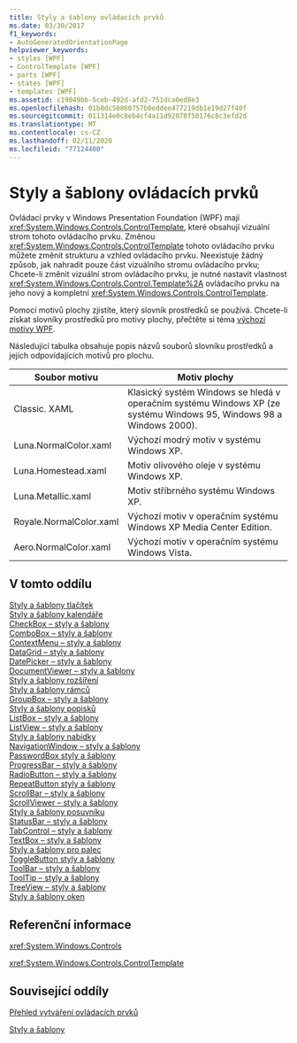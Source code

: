 ```yaml
---
title: Styly a šablony ovládacích prvků
ms.date: 03/30/2017
f1_keywords:
- AutoGeneratedOrientationPage
helpviewer_keywords:
- styles [WPF]
- ControlTemplate [WPF]
- parts [WPF]
- states [WPF]
- templates [WPF]
ms.assetid: c19049bb-5ceb-492d-afd2-751dca0ed8e3
ms.openlocfilehash: 01b8dc50860757b0eddee477219db1e19d27f40f
ms.sourcegitcommit: 011314e0c8eb4cf4a11d92078f58176c8c3efd2d
ms.translationtype: MT
ms.contentlocale: cs-CZ
ms.lasthandoff: 02/11/2020
ms.locfileid: "77124400"
---
```

# <a name="control-styles-and-templates"></a>Styly a šablony ovládacích prvků
Ovládací prvky v Windows Presentation Foundation (WPF) mají <xref:System.Windows.Controls.ControlTemplate>, které obsahují vizuální strom tohoto ovládacího prvku. Změnou <xref:System.Windows.Controls.ControlTemplate> tohoto ovládacího prvku můžete změnit strukturu a vzhled ovládacího prvku. Neexistuje žádný způsob, jak nahradit pouze část vizuálního stromu ovládacího prvku; Chcete-li změnit vizuální strom ovládacího prvku, je nutné nastavit vlastnost <xref:System.Windows.Controls.Control.Template%2A> ovládacího prvku na jeho nový a kompletní <xref:System.Windows.Controls.ControlTemplate>.  
  
 Pomocí motivů plochy zjistíte, který slovník prostředků se používá. Chcete-li získat slovníky prostředků pro motivy plochy, přečtěte si téma [výchozí motivy WPF](https://github.com/Microsoft/WPF-Samples/tree/master/Graphics/2DTransforms).  
  
 Následující tabulka obsahuje popis názvů souborů slovníku prostředků a jejich odpovídajících motivů pro plochu.  
  
|Soubor motivu|Motiv plochy|  
|----------------|-------------------|  
|Classic. XAML|Klasický systém Windows se hledá v operačním systému Windows XP (ze systému Windows 95, Windows 98 a Windows 2000).|  
|Luna.NormalColor.xaml|Výchozí modrý motiv v systému Windows XP.|  
|Luna.Homestead.xaml|Motiv olivového oleje v systému Windows XP.|  
|Luna.Metallic.xaml|Motiv stříbrného systému Windows XP.|  
|Royale.NormalColor.xaml|Výchozí motiv v operačním systému Windows XP Media Center Edition.|  
|Aero.NormalColor.xaml|Výchozí motiv v operačním systému Windows Vista.|  
  
## <a name="in-this-section"></a>V tomto oddílu  
 [Styly a šablony tlačítek](button-styles-and-templates.md)  
 [Styly a šablony kalendáře](calendar-styles-and-templates.md)  
 [CheckBox – styly a šablony](checkbox-styles-and-templates.md)  
 [ComboBox – styly a šablony](combobox-styles-and-templates.md)  
 [ContextMenu – styly a šablony](contextmenu-styles-and-templates.md)  
 [DataGrid – styly a šablony](datagrid-styles-and-templates.md)  
 [DatePicker – styly a šablony](datepicker-styles-and-templates.md)  
 [DocumentViewer – styly a šablony](documentviewer-styles-and-templates.md)  
 [Styly a šablony rozšíření](expander-styles-and-templates.md)  
 [Styly a šablony rámců](frame-styles-and-templates.md)  
 [GroupBox – styly a šablony](groupbox-styles-and-templates.md)  
 [Styly a šablony popisků](label-styles-and-templates.md)  
 [ListBox – styly a šablony](listbox-styles-and-templates.md)  
 [ListView – styly a šablony](listview-styles-and-templates.md)  
 [Styly a šablony nabídky](menu-styles-and-templates.md)  
 [NavigationWindow – styly a šablony](navigationwindow-styles-and-templates.md)  
 [PasswordBox styly a šablony](passwordbox-styles-and-templates.md)  
 [ProgressBar – styly a šablony](progressbar-styles-and-templates.md)  
 [RadioButton – styly a šablony](radiobutton-styles-and-templates.md)  
 [RepeatButton styly a šablony](repeatbutton-styles-and-templates.md)  
 [ScrollBar – styly a šablony](scrollbar-styles-and-templates.md)  
 [ScrollViewer – styly a šablony](scrollviewer-styles-and-templates.md)  
 [Styly a šablony posuvníku](slider-styles-and-templates.md)  
 [StatusBar – styly a šablony](statusbar-styles-and-templates.md)  
 [TabControl – styly a šablony](tabcontrol-styles-and-templates.md)  
 [TextBox – styly a šablony](textbox-styles-and-templates.md)  
 [Styly a šablony pro palec](thumb-styles-and-templates.md)  
 [ToggleButton styly a šablony](togglebutton-styles-and-templates.md)  
 [ToolBar – styly a šablony](toolbar-styles-and-templates.md)  
 [ToolTip – styly a šablony](tooltip-styles-and-templates.md)  
 [TreeView – styly a šablony](treeview-styles-and-templates.md)  
 [Styly a šablony oken](window-styles-and-templates.md)  
  
## <a name="reference"></a>Referenční informace  
 <xref:System.Windows.Controls>  
  
 <xref:System.Windows.Controls.ControlTemplate>  
  
## <a name="related-sections"></a>Související oddíly  
 [Přehled vytváření ovládacích prvků](control-authoring-overview.md)  
  
 [Styly a šablony](../../../desktop-wpf/fundamentals/styles-templates-overview.md)
